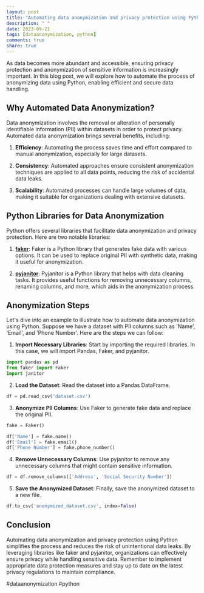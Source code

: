 ```yaml
---
layout: post
title: "Automating data anonymization and privacy protection using Python"
description: " "
date: 2023-09-21
tags: [dataanonymization, python]
comments: true
share: true
---
```


As data becomes more abundant and accessible, ensuring privacy protection and anonymization of sensitive information is increasingly important. In this blog post, we will explore how to automate the process of anonymizing data using Python, enabling efficient and secure data handling.

## Why Automated Data Anonymization?

Data anonymization involves the removal or alteration of personally identifiable information (PII) within datasets in order to protect privacy. Automated data anonymization brings several benefits, including:

1. **Efficiency**: Automating the process saves time and effort compared to manual anonymization, especially for large datasets.

2. **Consistency**: Automated approaches ensure consistent anonymization techniques are applied to all data points, reducing the risk of accidental data leaks.

3. **Scalability**: Automated processes can handle large volumes of data, making it suitable for organizations dealing with extensive datasets.

## Python Libraries for Data Anonymization

Python offers several libraries that facilitate data anonymization and privacy protection. Here are two notable libraries:

1. [**faker**](https://github.com/joke2k/faker): Faker is a Python library that generates fake data with various options. It can be used to replace original PII with synthetic data, making it useful for anonymization.

2. [**pyjanitor**](https://pyjanitor.readthedocs.io/): Pyjanitor is a Python library that helps with data cleaning tasks. It provides useful functions for removing unnecessary columns, renaming columns, and more, which aids in the anonymization process.

## Anonymization Steps

Let's dive into an example to illustrate how to automate data anonymization using Python. Suppose we have a dataset with PII columns such as 'Name', 'Email', and 'Phone Number'. Here are the steps we can follow:

1. **Import Necessary Libraries**: Start by importing the required libraries. In this case, we will import Pandas, Faker, and pyjanitor.

```python
import pandas as pd
from faker import Faker
import janitor
```

2. **Load the Dataset**: Read the dataset into a Pandas DataFrame.

```python
df = pd.read_csv('dataset.csv')
```

3. **Anonymize PII Columns**: Use Faker to generate fake data and replace the original PII.

```python
fake = Faker()

df['Name'] = fake.name()
df['Email'] = fake.email()
df['Phone Number'] = fake.phone_number()
```

4. **Remove Unnecessary Columns**: Use pyjanitor to remove any unnecessary columns that might contain sensitive information.

```python
df = df.remove_columns(['Address', 'Social Security Number'])
```

5. **Save the Anonymized Dataset**: Finally, save the anonymized dataset to a new file.

```python
df.to_csv('anonymized_dataset.csv', index=False)
```

## Conclusion

Automating data anonymization and privacy protection using Python simplifies the process and reduces the risk of unintentional data leaks. By leveraging libraries like faker and pyjanitor, organizations can effectively ensure privacy while handling sensitive data. Remember to implement appropriate data protection measures and stay up to date on the latest privacy regulations to maintain compliance.

#dataanonymization #python